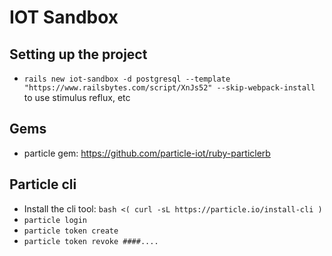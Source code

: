 # IOT Sandbox

## Setting up the project
* `rails new iot-sandbox -d postgresql --template "https://www.railsbytes.com/script/XnJs52" --skip-webpack-install` to use stimulus reflux, etc

## Gems
* particle gem: https://github.com/particle-iot/ruby-particlerb

## Particle cli

* Install the cli tool: `bash <( curl -sL https://particle.io/install-cli )`
* `particle login`
* `particle token create`
* `particle token revoke ####....`
